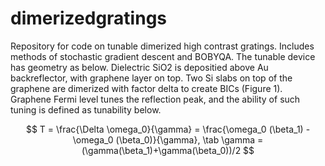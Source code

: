 # dimerizedgratings
Repository for code on tunable dimerized high contrast gratings. Includes methods of stochastic gradient descent and BOBYQA. The tunable device has geometry as below. Dielectric SiO2 is depositied above Au backreflector, with graphene layer on top. Two Si slabs on top of the graphene are dimerized with factor delta to create BICs (Figure 1). Graphene Fermi level tunes the reflection peak, and the ability of such tuning is defined as tunability below.

$$
T = \frac{\Delta \omega_0}{\gamma} = \frac{\omega_0 (\beta_1) - \omega_0 (\beta_0)}{\gamma},  \tab    \gamma = (\gamma(\beta_1)+\gamma(\beta_0))/2
$$
